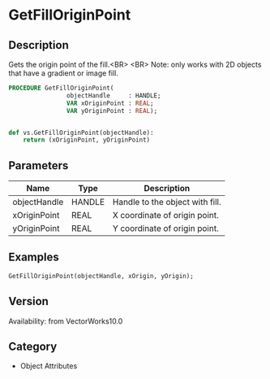 # GetFillOriginPoint

## Description
Gets the origin point of the fill.&lt;BR&gt;
&lt;BR&gt;
Note: only works with 2D objects that have a gradient or image fill.

```pascal
PROCEDURE GetFillOriginPoint(
				objectHandle     : HANDLE;
				VAR xOriginPoint : REAL;
				VAR yOriginPoint : REAL);
```

```python

def vs.GetFillOriginPoint(objectHandle):
    return (xOriginPoint, yOriginPoint)
```

## Parameters
|Name|Type|Description|
|---|---|---|
|objectHandle|HANDLE|Handle to the object with fill.|
|xOriginPoint|REAL|X coordinate of origin point.|
|yOriginPoint|REAL|Y coordinate of origin point.|

## Examples
```pascal
GetFillOriginPoint(objectHandle, xOrigin, yOrigin);
```

## Version
Availability: from VectorWorks10.0
## Category
* Object Attributes

